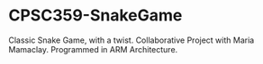 # CPSC359-SnakeGame
Classic Snake Game, with a twist.
Collaborative Project with Maria Mamaclay.
Programmed in ARM Architecture.
